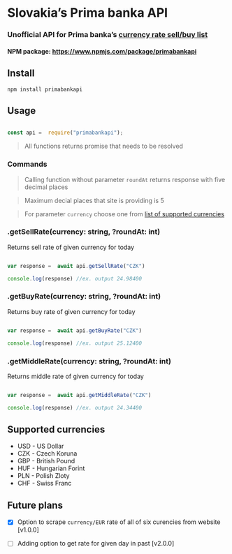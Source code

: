 
  

# Slovakia’s Prima banka API

  

  

### Unofficial API for Prima banka’s [currency rate sell/buy list ]("https://www.primabanka.sk/kurzovy-listok")


#### NPM package: https://www.npmjs.com/package/primabankapi

  

  

## Install

  
  

```
npm install primabankapi
```

  
  

## Usage

  

```javascript

const api =  require("primabankapi");

```

  

>All functions returns promise that needs to be resolved

  

### Commands

  

> Calling function without parameter `roundAt` returns response with five decimal places

  

>Maximum decial places that site is providing is 5

>For parameter `currency` choose one from [list of supported currencies](#supported-currencies)


  

### **.getSellRate(currency: string, ?roundAt: int)**

  

Returns sell rate of given currency for today

  

```javascript

var response =  await api.getSellRate("CZK")

console.log(response) //ex. output 24.98400

```

  

### **.getBuyRate(currency: string, ?roundAt: int)**

  

Returns buy rate of given currency for today

  

```javascript

var response =  await api.getBuyRate("CZK")

console.log(response) //ex. output 25.12400

```

  

### **.getMiddleRate(currency: string, ?roundAt: int)**

  

Returns middle rate of given currency for today

```javascript

var response =  await api.getMiddleRate("CZK")

console.log(response) //ex. output 24.34400

```

## Supported currencies
-   USD - US Dollar
-   CZK - Czech Koruna
-   GBP - British Pound
-   HUF - Hungarian Forint
-   PLN - Polish Zloty
-   CHF - Swiss Franc

## Future plans

 - [x] Option to scrape `currency/EUR` rate of all of six curencies from website [v1.0.0]
 - [ ] Adding option to get rate for given day in past [v2.0.0]
 

